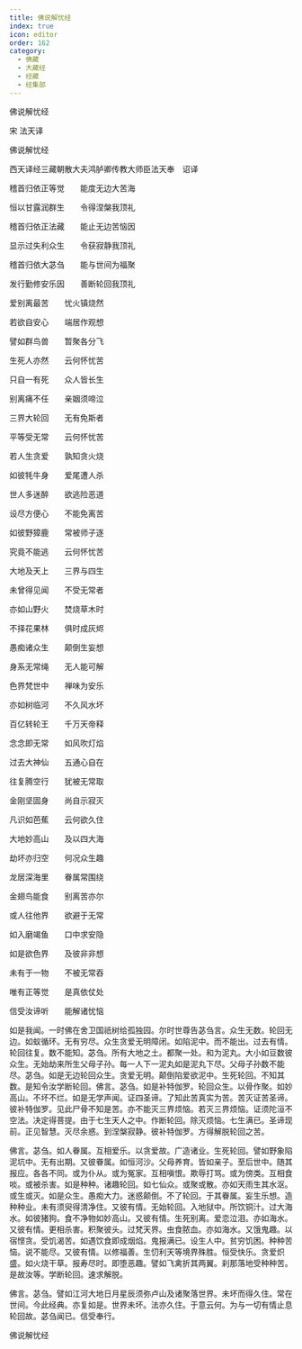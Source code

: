 ```yaml
---
title: 佛说解忧经
index: true
icon: editor
order: 162
category:
  - 佛藏
  - 大藏经
  - 经藏
  - 经集部
---
```


  佛说解忧经  

宋 法天译  

佛说解忧经  

西天译经三藏朝散大夫鸿胪卿传教大师臣法天奉　诏译  

稽首归依正等觉　　能度无边大苦海  

恒以甘露润群生　　令得涅槃我顶礼  

稽首归依正法藏　　能止无边苦恼因  

显示过失利众生　　令获寂静我顶礼  

稽首归依大苾刍　　能与世间为福聚  

发行勤修安乐因　　善断轮回我顶礼  

爱别离最苦　　忧火镇烧然  

若欲自安心　　端居作观想  

譬如群鸟兽　　暂聚各分飞  

生死人亦然　　云何怀忧苦  

只自一有死　　众人皆长生  

别离痛不任　　亲姻须啼泣  

三界大轮回　　无有免斯者  

平等受无常　　云何怀忧苦  

若人生贪爱　　孰知贪火烧  

如彼牦牛身　　爱尾遭人杀  

世人多迷醉　　欲逃险恶道  

设尽方便心　　不能免离苦  

如彼野獐鹿　　常被师子逐  

究竟不能逃　　云何怀忧苦  

大地及天上　　三界与四生  

未曾得见闻　　不受无常者  

亦如山野火　　焚烧草木时  

不择花果林　　俱时成灰烬  

愚痴诸众生　　颠倒生妄想  

身系无常绳　　无人能可解  

色界梵世中　　禅味为安乐  

亦如树临河　　不久风水坏  

百亿转轮王　　千万天帝释  

念念即无常　　如风吹灯焰  

过去大神仙　　五通心自在  

往复腾空行　　犹被无常取  

金刚坚固身　　尚自示寂灭  

凡识如芭蕉　　云何欲久住  

大地妙高山　　及以四大海  

劫坏亦归空　　何况众生趣  

龙居深海里　　眷属常围绕  

金翅鸟能食　　别离苦亦尔  

或人往他界　　欲避于无常  

如入磨竭鱼　　口中求安隐  

如是欲色界　　及彼非非想  

未有于一物　　不被无常吞  

唯有正等觉　　是真依仗处  

信受汝谛听　　能解诸忧恼  

如是我闻。一时佛在舍卫国祇树给孤独园。尔时世尊告苾刍言。众生无数。轮回无边。如蚁循环。无有穷尽。众生贪爱无明障闭。如陷泥中。而不能出。过去有情。轮回往复。数不能知。苾刍。所有大地之土。都聚一处。和为泥丸。大小如豆数彼众生。无始劫来所生父母子孙。每一人下一泥丸如是泥丸下尽。父母子孙数不能尽。苾刍。如是无边轮回众生。贪爱无明。颠倒陷爱欲泥中。生死轮回。不知其数。是知令汝学断轮回。佛言。苾刍。如是补特伽罗。轮回众生。以骨作聚。如妙高山。不坏不烂。如是无学声闻。证四圣谛。了知此苦真实为苦。苦灭证苦圣谛。彼补特伽罗。见此尸骨不知是苦。亦不能灭三界烦恼。若灭三界烦恼。证须陀洹不空法。决定得菩提。由于七生天人之中。作断轮回。除灭烦恼。七生满已。圣谛现前。正见智慧。灭尽余惑。到涅槃寂静。彼补特伽罗。方得解脱轮回之苦。  

佛言。苾刍。如人眷属。互相爱乐。以贪爱故。广造诸业。生死轮回。譬如野象陷泥坑中。无有出期。又彼眷属。如恒河沙。父母养育。皆如亲子。至后世中。随其报应。各各不同。或为仆从。或为冤家。互相嗔恨。欺辱打骂。或为傍类。互相食啖。或被杀害。如是种种。诸趣轮回。如七仙众。或聚或散。亦如天雨生其水沤。或生或灭。如是众生。愚痴大力。迷惑颠倒。不了轮回。于其眷属。妄生乐想。造种种业。未有须臾得清净住。又彼有情。无始轮回。入地狱中。所饮铜汁。过大海水。如彼猪狗。食不净物如妙高山。又彼有情。生死别离。爱恋泣泪。亦如海水。又彼有情。更相杀害。积聚彼头。过梵天界。虫食脓血。亦如海水。又饿鬼趣。以宿悭贪。受饥渴苦。如遇饮食即成烟焰。鬼报满已。设生人中。贫穷饥困。种种苦恼。说不能尽。又彼有情。以修福善。生忉利天等境界殊胜。恒受快乐。贪爱炽盛。如火烧干草。报寿尽时。即堕恶趣。譬如飞禽折其两翼。刹那落地受种种苦。是故汝等。学断轮回。速求解脱。  

佛言。苾刍。譬如江河大地日月星辰须弥卢山及诸聚落世界。未坏而得久住。常在世间。今此经典。亦复如是。世界未坏。法亦久住。于意云何。为与一切有情止息轮回故。苾刍闻已。信受奉行。  

佛说解忧经  
